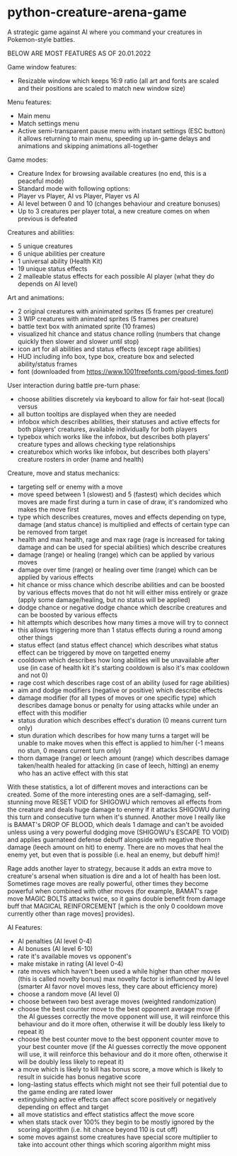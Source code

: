 # python-creature-arena-game
A strategic game against AI where you command your creatures in Pokemon-style battles.

BELOW ARE MOST FEATURES AS OF 20.01.2022

Game window features:
* Resizable window which keeps 16:9 ratio
   (all art and fonts are scaled and their positions are scaled to match new window size)

Menu features:
* Main menu
* Match settings menu
* Active semi-transparent pause menu with instant settings (ESC button)
    it allows returning to main menu, speeding up in-game delays and animations and skipping animations all-together

Game modes:
* Creature Index for browsing available creatures (no end, this is a peaceful mode)
* Standard mode with following options: 
*   Player vs Player, AI vs Player, Player vs AI
*   AI level between 0 and 10 (changes behaviour and creature bonuses)
*   Up to 3 creatures per player total, a new creature comes on when previous is defeated

Creatures and abilities:
* 5 unique creatures
* 6 unique abilities per creature
* 1 universal ability (Health Kit)
* 19 unique status effects
* 2 malleable status effects for each possible AI player (what they do depends on AI level)

Art and animations:
* 2 original creatures with aninimated sprites (5 frames per creature)
* 3 WIP creatures with animated sprites (5 frames per creature)
* battle text box with animated sprite (10 frames)
* visualized hit chance and status chance rolling (numbers that change quickly then slower and slower until stop)
* icon art for all abilities and status effects (except rage abilities)
* HUD including info box, type box, creature box and selected ability/status frames
* font (downloaded from https://www.1001freefonts.com/good-times.font)

User interaction during battle pre-turn phase:
* choose abilities discretely via keyboard to allow for fair hot-seat (local) versus
*   all button tooltips are displayed when they are needed
* infobox which describes abilities, their statuses and active effects for both players' creatures, available individually for both players
* typebox which works like the infobox, but describes both players' creature types and allows checking type relationships
* creaturebox which works like infobox, but describes both players' creature rosters in order (name and health)

Creature, move and status mechanics:
* targeting self or enemy with a move
* move speed between 1 (slowest) and 5 (fastest) which decides which moves are made first during a turn
   in case of draw, it's randomized who makes the move first
* type which describes creatures, moves and effects
   depending on type, damage (and status chance) is multiplied and effects of certain type can be removed from target
* health and max health, rage and max rage 
   (rage is increased for taking damage and can be used for special abilities) which describe creatures
* damage (range) or healing (range) which can be applied by various moves
* damage over time (range) or healing over time (range) which can be applied by various effects
* hit chance or miss chance which describe abilities and can be boosted by various effects
   moves that do not hit will either miss entirely or graze (apply some damage/healing, but no status will be applied)
* dodge chance or negative dodge chance which describe creatures and can be boosted by various effects
* hit attempts which describes how many times a move will try to connect
*   this allows triggering more than 1 status effects during a round among other things
* status effect (and status effect chance) which describes what status effect can be triggered by move on targetted enemy
* cooldown which describes how long abilities will be unavailable after use 
   (in case of health kit it's starting cooldown is also it's max cooldown and not 0)
* rage cost which describes rage cost of an ability (used for rage abilities)
* aim and dodge modifiers (negative or positive) which describe effects
* damage modifier (for all types of moves or one specific type) 
    which describes damage bonus or penalty for using attacks while under an effect with this modifier
* status duration which describes effect's duration (0 means current turn only)
* stun duration which describes for how many turns a target will be unable to make moves when this effect is applied to him/her 
   (-1 means no stun, 0 means current turn only)
* thorn damage (range) or leech amount (range) 
   which describes damage taken/health healed for attacking (in case of leech, hitting) an enemy who has an active effect with this stat
   
With these statistics, a lot of different moves and interactions can be created.
Some of the more interesting ones are a self-damaging, self-stunning move RESET VOID for SHIGOWU which removes all effects from the creature and deals huge damage to enemy if it attacks SHIGOWU during this turn and consecutive turn when it's stunned. Another move I really like is BAMAT's DROP OF BLOOD, which deals 1 damage and can't be avoided unless using a very powerful dodging move (SHIGOWU's ESCAPE TO VOID) and applies guarnateed defense debuff alongside with negative thorn damage (leech amount on hit) to enemy. There are no moves that heal the enemy yet, but even that is possible (i.e. heal an enemy, but debuff him)!

Rage adds another layer to strategy, because it adds an extra move to creature's arsenal when situation is dire and a lot of health has been lost. Sometimes rage moves are really powerful, other times they become powerful when combined with other moves (for example, BAMAT's rage move MAGIC BOLTS attacks twice, so it gains double benefit from damage buff that MAGICAL REINFORCEMENT [which is the only 0 cooldown move currently other than rage moves] provides). 

AI Features:
* AI penalties (AI level 0-4)
* AI bonuses (AI level 6-10)
* rate it's available moves vs opponent's
* make mistake in rating (AI level 0-4)
* rate moves which haven't been used a while higher than other moves (this is called novelty bonus)
   max novelty factor is influenced by AI level (smarter AI favor novel moves less, they care about efficiency more)
* choose a random move (AI level 0)
* choose between two best average moves (weighted randomization)
* choose the best counter move to the best opponent average move 
   (if the AI guesses correctly the move opponent will use, it will reinforce this behaviour and do it more often, otherwise it will be doubly less likely to repeat it)
* choose the best counter move to the best opponent counter move to your best counter move 
   (if the AI guesses correctly the move opponent will use, it will reinforce this behaviour and do it more often, otherwise it will be doubly less likely to repeat it)
* a move which is likely to kill has bonus score, a move which is likely to result in suicide has bonus negative score
* long-lasting status effects which might not see their full potential due to the game ending are rated lower
* extinguishing active effects can affect score positively or negatively depending on effect and target
* all move statistics and effect statistics affect the move score
* when stats stack over 100% they begin to be mostly ignored by the scoring algorithm (i.e. hit chance beyond 110 is cut off)
* some moves against some creatures have special score multiplier to take into account other things which scoring algorithm might miss

